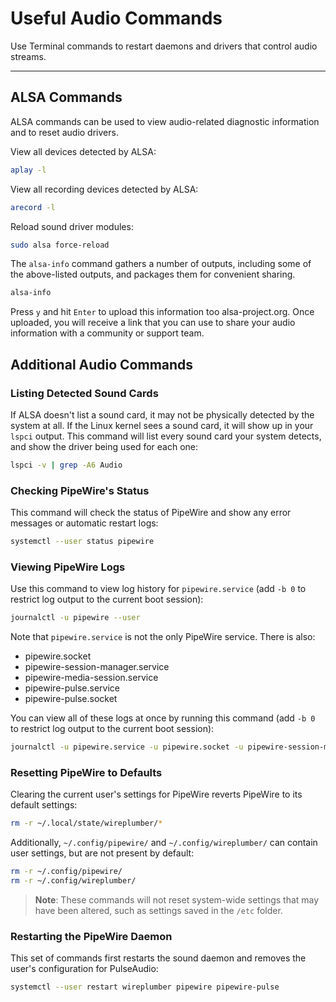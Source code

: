 # Useful Audio Commands

Use Terminal commands to restart daemons and drivers that control audio streams.

---

## ALSA Commands

ALSA commands can be used to view audio-related diagnostic information and to reset audio drivers.

View all devices detected by ALSA:

```bash
aplay -l
```

View all recording devices detected by ALSA:

```bash
arecord -l
```

Reload sound driver modules:

```bash
sudo alsa force-reload
```

The `alsa-info` command gathers a number of outputs, including some of the above-listed outputs, and packages them for convenient sharing.

```bash
alsa-info
```

Press `y` and hit `Enter` to upload this information too alsa-project.org. Once uploaded, you will receive a link that you can use to share your audio information with a community or support team.

## Additional Audio Commands

### Listing Detected Sound Cards

If ALSA doesn't list a sound card, it may not be physically detected by the system at all. If the Linux kernel sees a sound card, it will show up in your `lspci` output. This command will list every sound card your system detects, and show the driver being used for each one:

```bash
lspci -v | grep -A6 Audio
```

### Checking PipeWire's Status

This command will check the status of PipeWire and show any error messages or automatic restart logs:

```bash
systemctl --user status pipewire
```

### Viewing PipeWire Logs

Use this command to view log history for `pipewire.service` (add `-b 0` to restrict log output to the current boot session):

```bash
journalctl -u pipewire --user
```

Note that `pipewire.service` is not the only PipeWire service. There is also:

- pipewire.socket
- pipewire-session-manager.service
- pipewire-media-session.service
- pipewire-pulse.service
- pipewire-pulse.socket

You can view all of these logs at once by running this command (add `-b 0` to restrict log output to the current boot session):

```bash
journalctl -u pipewire.service -u pipewire.socket -u pipewire-session-manager.service -u pipewire-media-session.service -u pipewire-pulse.service -u pipewire-pulse.socket --user
```

### Resetting PipeWire to Defaults

Clearing the current user's settings for PipeWire reverts PipeWire to its default settings:

```bash
rm -r ~/.local/state/wireplumber/*
```

Additionally, `~/.config/pipewire/` and `~/.config/wireplumber/` can contain user settings, but are not present by default:

```bash
rm -r ~/.config/pipewire/
rm -r ~/.config/wireplumber/
```

>**Note**: These commands will not reset system-wide settings that may have been altered, such as settings saved in the `/etc` folder.

### Restarting the PipeWire Daemon

This set of commands first restarts the sound daemon and removes the user's configuration for PulseAudio:

```bash
systemctl --user restart wireplumber pipewire pipewire-pulse
```
